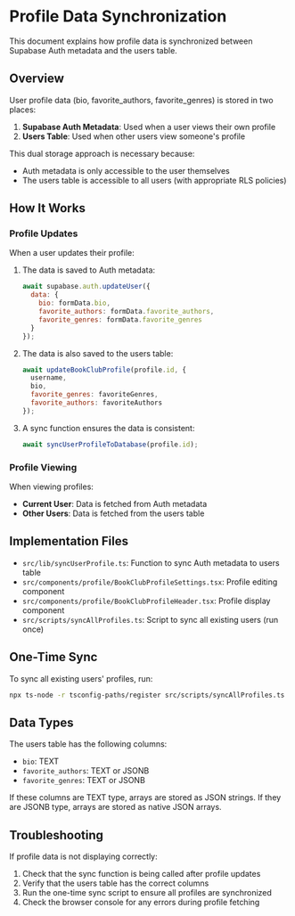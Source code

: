 # Profile Data Synchronization

This document explains how profile data is synchronized between Supabase Auth metadata and the users table.

## Overview

User profile data (bio, favorite_authors, favorite_genres) is stored in two places:

1. **Supabase Auth Metadata**: Used when a user views their own profile
2. **Users Table**: Used when other users view someone's profile

This dual storage approach is necessary because:
- Auth metadata is only accessible to the user themselves
- The users table is accessible to all users (with appropriate RLS policies)

## How It Works

### Profile Updates

When a user updates their profile:

1. The data is saved to Auth metadata:
   ```javascript
   await supabase.auth.updateUser({
     data: {
       bio: formData.bio,
       favorite_authors: formData.favorite_authors,
       favorite_genres: formData.favorite_genres
     }
   });
   ```

2. The data is also saved to the users table:
   ```javascript
   await updateBookClubProfile(profile.id, {
     username,
     bio,
     favorite_genres: favoriteGenres,
     favorite_authors: favoriteAuthors
   });
   ```

3. A sync function ensures the data is consistent:
   ```javascript
   await syncUserProfileToDatabase(profile.id);
   ```

### Profile Viewing

When viewing profiles:

- **Current User**: Data is fetched from Auth metadata
- **Other Users**: Data is fetched from the users table

## Implementation Files

- `src/lib/syncUserProfile.ts`: Function to sync Auth metadata to users table
- `src/components/profile/BookClubProfileSettings.tsx`: Profile editing component
- `src/components/profile/BookClubProfileHeader.tsx`: Profile display component
- `src/scripts/syncAllProfiles.ts`: Script to sync all existing users (run once)

## One-Time Sync

To sync all existing users' profiles, run:

```bash
npx ts-node -r tsconfig-paths/register src/scripts/syncAllProfiles.ts
```

## Data Types

The users table has the following columns:

- `bio`: TEXT
- `favorite_authors`: TEXT or JSONB
- `favorite_genres`: TEXT or JSONB

If these columns are TEXT type, arrays are stored as JSON strings. If they are JSONB type, arrays are stored as native JSON arrays.

## Troubleshooting

If profile data is not displaying correctly:

1. Check that the sync function is being called after profile updates
2. Verify that the users table has the correct columns
3. Run the one-time sync script to ensure all profiles are synchronized
4. Check the browser console for any errors during profile fetching
